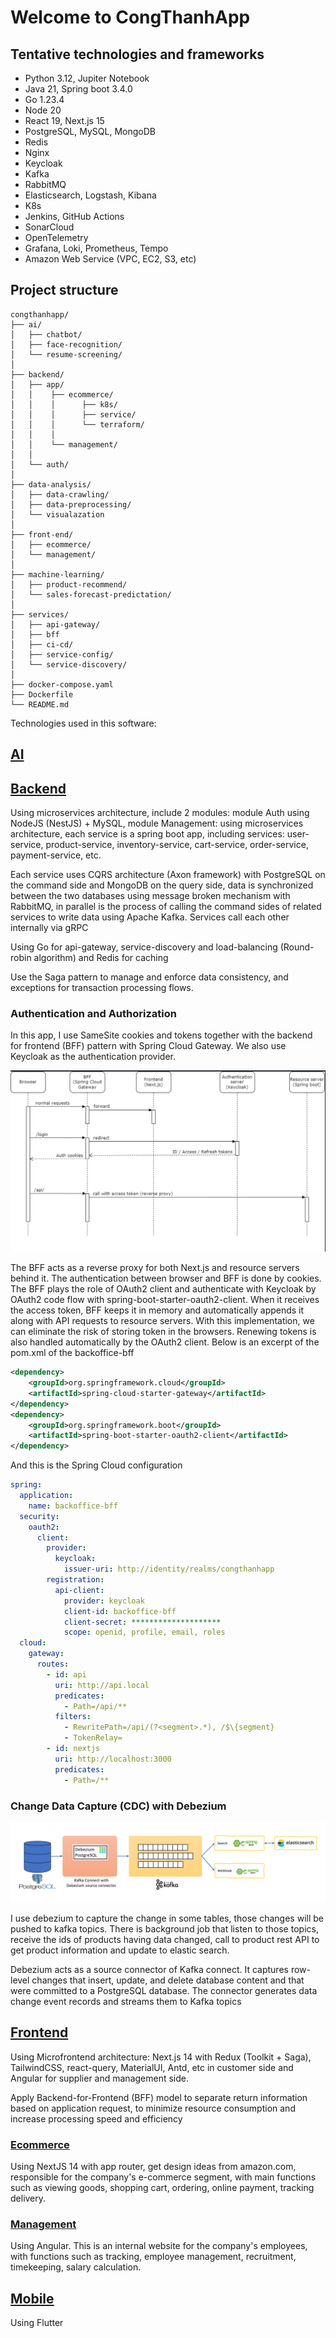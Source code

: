 # Welcome to CongThanhApp

## Tentative technologies and frameworks
- Python 3.12, Jupiter Notebook
- Java 21, Spring boot 3.4.0
- Go 1.23.4
- Node 20
- React 19, Next.js 15
- PostgreSQL, MySQL, MongoDB
- Redis
- Nginx
- Keycloak
- Kafka
- RabbitMQ
- Elasticsearch, Logstash, Kibana
- K8s
- Jenkins, GitHub Actions
- SonarCloud
- OpenTelemetry
- Grafana, Loki, Prometheus, Tempo
- Amazon Web Service (VPC, EC2, S3, etc)

## Project structure
```
congthanhapp/
├── ai/
│   ├── chatbot/
│   ├── face-recognition/
│   └── resume-screening/
│
├── backend/
│   ├── app/   
│   │    ├── ecommerce/  
│   │    │      ├── k8s/ 
│   │    │      ├── service/ 
│   │    │      └── terraform/
│   │    │
│   │    └── management/
│   │
│   └── auth/
│
├── data-analysis/
│   ├── data-crawling/ 
│   ├── data-preprocessing/ 
│   └── visualazation
│
├── front-end/
│   ├── ecommerce/ 
│   └── management/
│
├── machine-learning/
│   ├── product-recommend/ 
│   └── sales-forecast-predictation/
│
├── services/
│   ├── api-gateway/
│   ├── bff
│   ├── ci-cd/ 
│   ├── service-config/
│   └── service-discovery/
│
├── docker-compose.yaml
├── Dockerfile 
└── README.md
```

Technologies used in this software:
## [AI](https://github.com/pdcthanh112/MyDream/tree/main/ai)


## [Backend](https://github.com/pdcthanh112/MyDream/tree/main/backend)

Using microservices architecture, include 2 modules: module Auth using NodeJS (NestJS) + MySQL, module
Management: using microservices architecture, each service is a spring boot app, including services: user-service,
product-service, inventory-service, cart-service, order-service, payment-service, etc.

Each service uses CQRS architecture (Axon framework) with PostgreSQL on the command side and MongoDB
on the query side, data is synchronized between the two databases using message broken mechanism with
RabbitMQ, in parallel is the process of calling the command sides of related services to write data using Apache
Kafka. Services call each other internally via gRPC

Using Go for api-gateway, service-discovery and load-balancing (Round-robin algorithm) and Redis for caching

Use the Saga pattern to manage and enforce data consistency, and exceptions for transaction processing flows.

### Authentication and Authorization
In this app, I use SameSite cookies and tokens together with the backend for frontend (BFF) pattern with Spring Cloud Gateway. We also use Keycloak as the authentication provider.

![auth-flow](_document/images/auth-flow.png)

The BFF acts as a reverse proxy for both Next.js and resource servers behind it. The authentication between browser and BFF is done by cookies. The BFF plays the role of OAuth2 client and authenticate with Keycloak by OAuth2 code flow with spring-boot-starter-oauth2-client. When it receives the access token, BFF keeps it in memory and automatically appends it along with API requests to resource servers. With this implementation, we can eliminate the risk of storing token in the browsers. Renewing tokens is also handled automatically by the OAuth2 client. Below is an excerpt of the pom.xml of the backoffice-bff

```xml
<dependency>
	<groupId>org.springframework.cloud</groupId>
	<artifactId>spring-cloud-starter-gateway</artifactId>
</dependency>
<dependency>
	<groupId>org.springframework.boot</groupId>
	<artifactId>spring-boot-starter-oauth2-client</artifactId>
</dependency>
```

And this is the Spring Cloud configuration

```yaml
spring:
  application:
    name: backoffice-bff
  security:
    oauth2:
      client:
        provider:
          keycloak:
            issuer-uri: http://identity/realms/congthanhapp
        registration:
          api-client:
            provider: keycloak
            client-id: backoffice-bff
            client-secret: ********************
            scope: openid, profile, email, roles
  cloud:
    gateway:
      routes:
        - id: api
          uri: http://api.local
          predicates:
            - Path=/api/**
          filters:
            - RewritePath=/api/(?<segment>.*), /$\{segment}
            - TokenRelay=
        - id: nextjs
          uri: http://localhost:3000
          predicates:
            - Path=/**
```

### Change Data Capture (CDC) with Debezium
![cdc-debezium-kafka](_document/images/cdc-debezium-kafka.png)

I use debezium to capture the change in some tables, those changes will be pushed to kafka topics. There is background job that listen to those topics, receive the ids of products having data changed, call to product rest API to get product information and update to elastic search.

Debezium acts as a source connector of Kafka connect. It captures row-level changes that insert, update, and delete database content and that were committed to a PostgreSQL database. The connector generates data change event records and streams them to Kafka topics

## [Frontend](https://github.com/pdcthanh112/MyDream/tree/main/frontend)


Using Microfrontend architecture: Next.js 14 with Redux (Toolkit + Saga), TailwindCSS, react-query, MaterialUI,
Antd, etc in customer side and Angular for supplier and management side.

Apply Backend-for-Frontend (BFF) model to separate return information based on application request, to
minimize resource consumption and increase processing speed and efficiency

### [Ecommerce](https://github.com/pdcthanh112/MyDream/tree/main/frontend/ecommerce)
Using NextJS 14 with app router, get design ideas from amazon.com, responsible for the company's e-commerce segment, with main functions such as viewing goods, shopping cart, ordering, online payment, tracking delivery.

### [Management](https://github.com/pdcthanh112/MyDream/tree/main/frontend/management)
Using Angular. This is an internal website for the company's employees, with functions such as tracking, employee management, recruitment, timekeeping, salary calculation.


## [Mobile](https://github.com/pdcthanh112/MyDream/tree/main/mobile)
Using Flutter 

